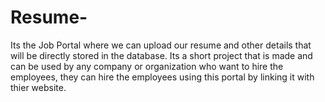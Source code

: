 # Resume-
Its the Job Portal where we can upload our resume and other details that will be directly stored in the database. Its a short project that is made and can be used by any company or organization who want to hire the employees, they can hire the employees using this portal by linking it with thier website. 
